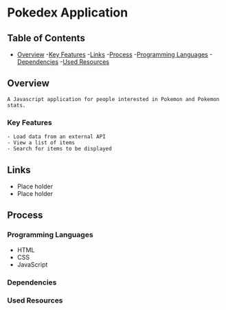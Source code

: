 # Pokedex Application


## Table of Contents

- [Overview](#overview)
   -[Key Features](#key-features)
-[Links](#links)
-[Process](#process)
   -[Programming Languages](#programming-languages)
   -[Dependencies](#dependencies)
   -[Used Resources](#used-resources)

## Overview
    A Javascript application for people interested in Pokemon and Pokemon stats.

 ### Key Features
    - Load data from an external API
    - View a list of items
    - Search for items to be displayed

## Links

- Place holder
- Place holder

## Process

### Programming Languages

- HTML
- CSS
- JavaScript

### Dependencies



### Used Resources